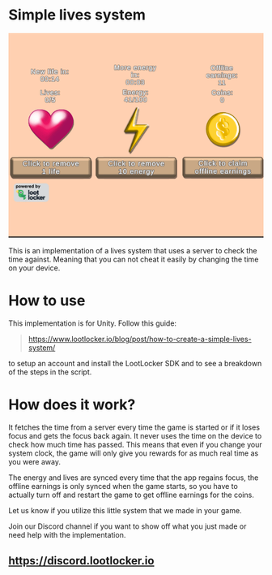 # Simple lives system
![](https://github.com/LootLocker/unity-lives-system/blob/main/livesGif.gif)

This is an implementation of a lives system that uses a server to check the time against. Meaning that you can not cheat it easily by changing the time on your device.

# How to use
This implementation is for Unity. Follow this guide:
> https://www.lootlocker.io/blog/post/how-to-create-a-simple-lives-system/

to setup an account and install the LootLocker SDK and to see a breakdown of the steps in the script.

# How does it work?
It fetches the time from a server every time the game is started or if it loses focus and gets the focus back again. It never uses the time on the device to check how much time has passed. This means that even if you change your system clock, the game will only give you rewards for as much real time as you were away.

The energy and lives are synced every time that the app regains focus, the offline earnings is only synced when the game starts, so you have to actually turn off and restart the game to get offline earnings for the coins. 

Let us know if you utilize this little system that we made in your game.

Join our Discord channel if you want to show off what you just made or need help with the implementation.
## https://discord.lootlocker.io
